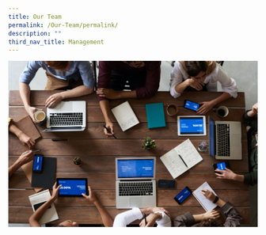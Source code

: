 ```yaml
---
title: Our Team
permalink: /Our-Team/permalink/
description: ""
third_nav_title: Management
---
```


![](/images/pexels-fauxels-3183150.jpg)